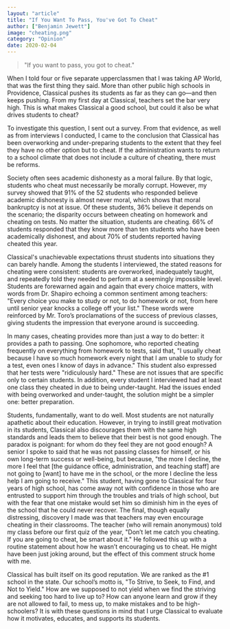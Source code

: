 ```yaml
---
layout: "article"
title: "If You Want To Pass, You've Got To Cheat"
author: ["Benjamin Jewett"]
image: "cheating.png"
category: "Opinion"
date: 2020-02-04
---
```

> "If you want to pass, you got to cheat."

When I told four or five separate upperclassmen that I was taking AP World, that was the first thing they said. More than other public high schools in Providence, Classical pushes its students as far as they can go—and then keeps pushing. From my first day at Classical, teachers set the bar very high. This is what makes Classical a good school, but could it also be what drives students to cheat?

To investigate this question, I sent out a survey. From that evidence, as well as from interviews I conducted, I came to the conclusion that Classical has been overworking and under-preparing students to the extent that they feel they have no other option but to cheat. If the administration wants to return to a school climate that does not include a culture of cheating, there must be reforms.

Society often sees academic dishonesty as a moral failure. By that logic, students who cheat must necessarily be morally corrupt. However, my survey showed that 91% of the 52 students who responded believe academic dishonesty is almost never moral, which shows that moral bankruptcy is not at issue. Of these students, 36% believe it depends on the scenario; the disparity occurs between cheating on homework and cheating on tests. No matter the situation, students are cheating. 66% of students responded that they know more than ten students who have been academically dishonest, and about 70% of students reported having cheated this year.

Classical's unachievable expectations thrust students into situations they can barely handle. Among the students I interviewed, the stated reasons for cheating were consistent: students are overworked, inadequately taught, and repeatedly told they needed to perform at a seemingly impossible level. Students are forewarned again and again that every choice matters, with words from Dr. Shapiro echoing a common sentiment among teachers: "Every choice you make to study or not, to do homework or not, from here until senior year knocks a college off your list." These words were reinforced by Mr. Toro’s proclamations of the success of previous classes, giving students the impression that everyone around is succeeding.

In many cases, cheating provides more than just a way to do better: it provides a path to passing. One sophomore, who reported cheating frequently on everything from homework to tests, said that, "I usually cheat because I have so much homework every night that I am unable to study for a test, even ones I know of days in advance." This student also expressed that her tests were "ridiculously hard." These are not issues that are specific only to certain students. In addition, every student I interviewed had at least one class they cheated in due to being under-taught. Had the issues ended with being overworked and under-taught, the solution might be a simpler one: better preparation.

Students, fundamentally, want to do well. Most students are not naturally apathetic about their education. However, in trying to instill great motivation in its students, Classical also discourages them with the same high standards and leads them to believe that their best is not good enough. The paradox is poignant: for whom do they feel they are not good enough? A senior I spoke to said that he was not passing classes for himself, or his own long-term success or well-being, but because, "the more I decline, the more I feel that [the guidance office, administration, and teaching staff] are not going to [want] to have me in the school, or the more I decline the less help I am going to receive." This student, having gone to Classical for four years of high school, has come away not with confidence in those who are entrusted to support him through the troubles and trials of high school, but with the fear that one mistake would set him so diminish him in the eyes of the school that he could never recover. The final, though equally distressing, discovery I made was that teachers may even encourage cheating in their classrooms. The teacher (who will remain anonymous) told my class before our first quiz of the year, "Don’t let me catch you cheating. If you are going to cheat, be smart about it." He followed this up with a routine statement about how he wasn’t encouraging us to cheat. He might have been just joking around, but the effect of this comment struck home with me.

Classical has built itself on its good reputation. We are ranked as the #1 school in the state. Our school’s motto is, "To Strive, to Seek, to Find, and Not to Yield." How are we supposed to not yield when we find the striving and seeking too hard to live up to? How can anyone learn and grow if they are not allowed to fail, to mess up, to make mistakes and to be high-schoolers? It is with these questions in mind that I urge Classical to evaluate how it motivates, educates, and supports its students.
